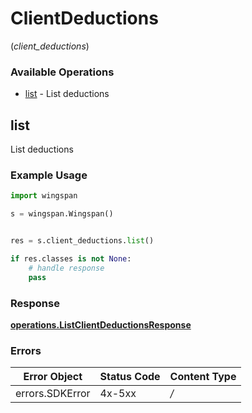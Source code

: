 # ClientDeductions
(*client_deductions*)

### Available Operations

* [list](#list) - List deductions

## list

List deductions

### Example Usage

```python
import wingspan

s = wingspan.Wingspan()


res = s.client_deductions.list()

if res.classes is not None:
    # handle response
    pass
```


### Response

**[operations.ListClientDeductionsResponse](../../models/operations/listclientdeductionsresponse.md)**
### Errors

| Error Object    | Status Code     | Content Type    |
| --------------- | --------------- | --------------- |
| errors.SDKError | 4x-5xx          | */*             |
